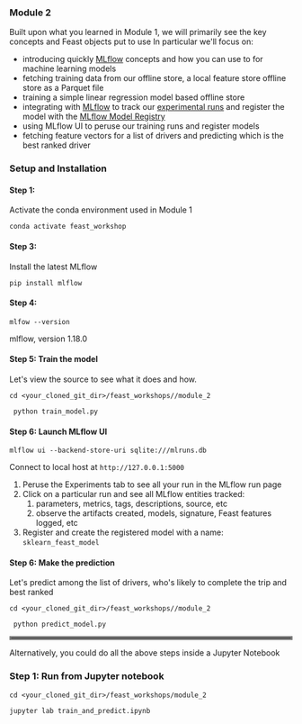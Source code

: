 ### Module 2
Built upon what you learned in Module 1, we will primarily see the key concepts and Feast objects put to use
In particular we'll focus on:

 * introducing quickly [MLflow](https://mlflow.org/docs/latest/concepts.html) concepts and how you can use to for machine learning models
 * fetching training data from our offline store, a local feature store offline store as a Parquet file 
 * training a simple linear regression model based offline store 
 * integrating with [MLflow](https://mlflow.org/) to track our [experimental runs](https://mlflow.org/docs/latest/tracking.html) and register the model with the [MLflow Model Registry](https://mlflow.org/docs/latest/model-registry.html)
 * using MLflow UI to peruse our training runs and register models 
 * fetching feature vectors for a list of drivers and predicting which is the best ranked driver 

### Setup and Installation

#### Step 1:
Activate the conda environment used in Module 1

``` conda activate feast_workshop ```
#### Step 3: 
Install the latest MLflow

``` pip install mlflow ```
#### Step 4:
``` mlfow --version ```

mlflow, version 1.18.0

#### Step 5: Train the model

Let's view the source to see what it does and how.

```cd <your_cloned_git_dir>/feast_workshops//module_2```

``` python train_model.py```

#### Step 6: Launch MLflow UI 

```mlflow ui --backend-store-uri sqlite:///mlruns.db```

Connect to local host at `http://127.0.0.1:5000`

 1. Peruse the Experiments tab to see all your run in the MLflow run page
 2. Click on a particular run and see all MLflow entities tracked:
    1. parameters, metrics, tags, descriptions, source, etc
    2. observe the artifacts created, models, signature, Feast features logged, etc
 3. Register and create the registered model with a name: `sklearn_feast_model`

#### Step 6: Make the prediction 

Let's predict among the list of drivers, who's likely to complete the trip and best ranked

```cd <your_cloned_git_dir>/feast_workshops//module_2```

``` python predict_model.py```

<hr style="border:3px solid gray"> </hr>

Alternatively, you could do all the above steps inside a Jupyter Notebook

### Step 1: Run from Jupyter notebook
```cd <your_cloned_git_dir>/feast_workshops/module_2```

```jupyter lab train_and_predict.ipynb```

